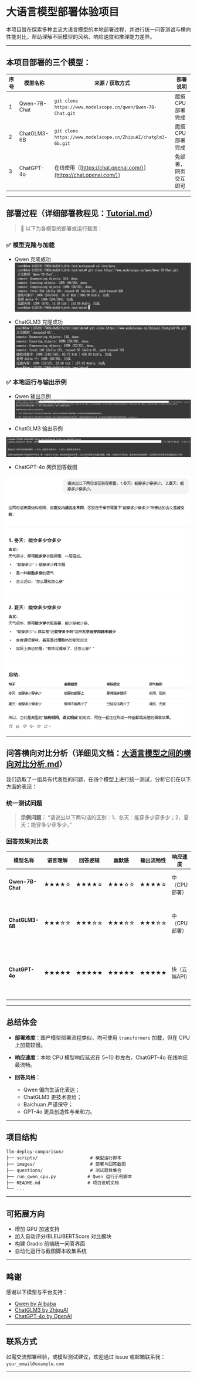 # 大语言模型部署体验项目

本项目旨在探索多种主流大语言模型的本地部署过程，并进行统一问答测试与横向性能对比，帮助理解不同模型的风格、响应速度和推理能力差异。

---

## 本项目部署的三个模型：

| 序号 | 模型名称              | 来源 / 获取方式                                                                | 部署说明            |
|----| ----------------- | ------------------------------------------------------------------------ | --------------- |
| 1  | Qwen-7B-Chat      | `git clone https://www.modelscope.cn/qwen/Qwen-7B-Chat.git`              | 魔搭 CPU 部署完成     |
| 2  | ChatGLM3-6B       | `git clone https://www.modelscope.cn/ZhipuAI/chatglm3-6b.git`            | 魔搭 CPU 部署完成    
| 3  | ChatGPT-4o        | 在线使用（[https://chat.openai.com/）](https://chat.openai.com/）)              | 免部署，网页交互即可      |

---

## 部署过程（详细部署教程见：[Tutorial.md](模型部署教程)）

> 📸 以下为各模型的部署或运行截图：

### ✅ 模型克隆与加载

* Qwen 克隆成功
![模型部署完成.png](%E7%AC%AC%E4%B8%80%E4%B8%AA%E6%A8%A1%E5%9E%8B%E2%80%94%E9%80%9A%E4%B9%89%E5%8D%83%E9%97%AE/%E6%A8%A1%E5%9E%8B%E9%83%A8%E7%BD%B2%E5%AE%8C%E6%88%90.png)

* ChatGLM3 克隆成功
![模型部署完成.png](%E7%AC%AC%E4%BA%8C%E4%B8%AA%E6%A8%A1%E5%9E%8B%E2%80%94ChatGLM3/%E6%A8%A1%E5%9E%8B%E9%83%A8%E7%BD%B2%E5%AE%8C%E6%88%90.png)


### ✅ 本地运行与输出示例

* Qwen 输出示例
![问题1.png](%E7%AC%AC%E4%B8%80%E4%B8%AA%E6%A8%A1%E5%9E%8B%E2%80%94%E9%80%9A%E4%B9%89%E5%8D%83%E9%97%AE/%E9%97%AE%E9%A2%981.png)

* ChatGLM3 输出示例

![问题1.png](%E7%AC%AC%E4%BA%8C%E4%B8%AA%E6%A8%A1%E5%9E%8B%E2%80%94ChatGLM3/%E9%97%AE%E9%A2%981.png)

* ChatGPT-4o 网页回答截图

![问题1.png](%E7%AC%AC%E4%B8%89%E4%B8%AA%E6%A8%A1%E5%9E%8B%E2%80%94Chatgpt4o/%E9%97%AE%E9%A2%981.png)

---

## 问答横向对比分析（详细见文档：[大语言模型之间的横向对比分析.md](%E5%A4%A7%E8%AF%AD%E8%A8%80%E6%A8%A1%E5%9E%8B%E4%B9%8B%E9%97%B4%E7%9A%84%E6%A8%AA%E5%90%91%E5%AF%B9%E6%AF%94%E5%88%86%E6%9E%90.md)）

我们选取了一组具有代表性的问题，在四个模型上进行统一测试，分析它们在以下方面的表现：

### 统一测试问题

> **示例问题：**
> “请说出以下两句话的区别：1、冬天：能穿多少穿多少；2、夏天：能穿多少穿多少。”

### 回答效果对比表

| 模型名称             | 语言理解  | 回答逻辑  | 幽默感   | 输出流畅性 | 响应速度     | 备注           |
| ---------------- | ----- | ----- | ----- | ----- | -------- | ------------ |
| **Qwen-7B-Chat** | ★★★★☆ | ★★★★☆ | ★★★☆☆ | ★★★★☆ | 中（CPU部署） | 有中国特色表达      |
| **ChatGLM3-6B**  | ★★★☆☆ | ★★★☆☆ | ★★★☆☆ | ★★★☆☆ | 中（CPU部署） | 输出偏短，表达中规中矩  |
| **ChatGPT-4o**   | ★★★★★ | ★★★★★ | ★★★★★ | ★★★★★ | 快（云端API） | 表达自然，具有幽默与逻辑 |

---

## 总结体会

* **部署难度**：国产模型部署流程类似，均可使用 `transformers` 加载，但在 CPU 上加载较慢。
* **响应速度**：本地 CPU 模型响应延迟在 5\~10 秒左右，ChatGPT-4o 在线响应最流畅。
* **回答风格**：

  * Qwen 偏向生活化表达；
  * ChatGLM3 更技术直给；
  * Baichuan 严谨保守；
  * GPT-4o 更具创造性与亲和力。

---

## 项目结构

```
llm-deploy-comparison/
├── scripts/                    # 模型运行脚本
├── images/                     # 部署与回答截图
├── questions/                  # 测试题目集合
├── run_qwen_cpu.py            # Qwen 运行示例脚本
├── README.md                  # 项目说明文档
└── ...
```

---

## 可拓展方向

* 增加 GPU 加速支持
* 加入自动评分/BLEU/BERTScore 对比模块
* 构建 Gradio 前端统一问答界面
* 自动化运行与截图脚本收集系统

---

## 鸣谢

感谢以下模型与平台支持：

* [Qwen by Alibaba](https://www.modelscope.cn/qwen/Qwen-7B-Chat)
* [ChatGLM3 by ZhipuAI](https://www.modelscope.cn/ZhipuAI/chatglm3-6b)
* [ChatGPT-4o by OpenAI](https://chat.openai.com)

---

## 联系方式

如需交流部署经验，或模型测试建议，欢迎通过 Issue 或邮箱联系我：`your_email@example.com`

---
